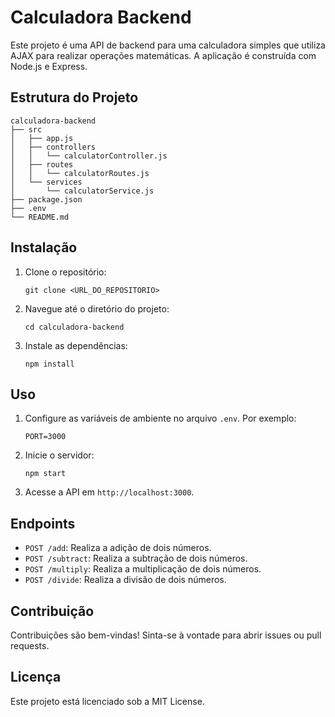 # Calculadora Backend

Este projeto é uma API de backend para uma calculadora simples que utiliza AJAX para realizar operações matemáticas. A aplicação é construída com Node.js e Express.

## Estrutura do Projeto

```
calculadora-backend
├── src
│   ├── app.js
│   ├── controllers
│   │   └── calculatorController.js
│   ├── routes
│   │   └── calculatorRoutes.js
│   └── services
│       └── calculatorService.js
├── package.json
├── .env
└── README.md
```

## Instalação

1. Clone o repositório:
   ```
   git clone <URL_DO_REPOSITORIO>
   ```
2. Navegue até o diretório do projeto:
   ```
   cd calculadora-backend
   ```
3. Instale as dependências:
   ```
   npm install
   ```

## Uso

1. Configure as variáveis de ambiente no arquivo `.env`. Por exemplo:
   ```
   PORT=3000
   ```
2. Inicie o servidor:
   ```
   npm start
   ```
3. Acesse a API em `http://localhost:3000`.

## Endpoints

- `POST /add`: Realiza a adição de dois números.
- `POST /subtract`: Realiza a subtração de dois números.
- `POST /multiply`: Realiza a multiplicação de dois números.
- `POST /divide`: Realiza a divisão de dois números.

## Contribuição

Contribuições são bem-vindas! Sinta-se à vontade para abrir issues ou pull requests.

## Licença

Este projeto está licenciado sob a MIT License.